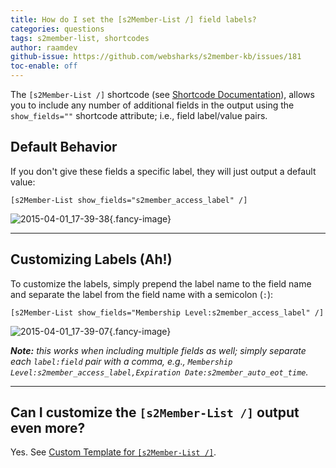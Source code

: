 ```yaml
---
title: How do I set the [s2Member-List /] field labels?
categories: questions
tags: s2member-list, shortcodes
author: raamdev
github-issue: https://github.com/websharks/s2member-kb/issues/181
toc-enable: off
---
```


The `[s2Member-List /]` shortcode (see [Shortcode Documentation](http://s2member.com/kb-article/s2member-list-shortcode-documentation/)), allows you to include any number of additional fields in the output using the `show_fields=""` shortcode attribute; i.e., field label/value pairs.

## Default Behavior

If you don't give these fields a specific label, they will just output a default value:

```text
[s2Member-List show_fields="s2member_access_label" /]
```

![2015-04-01_17-39-38](https://cloud.githubusercontent.com/assets/53005/6953412/2f9cb1e0-d897-11e4-9490-f874b35a713a.png){.fancy-image}

---

## Customizing Labels (Ah!)

To customize the labels, simply prepend the label name to the field name and separate the label from the field name with a semicolon (`:`):

```text
[s2Member-List show_fields="Membership Level:s2member_access_label" /]
```

![2015-04-01_17-39-07](https://cloud.githubusercontent.com/assets/53005/6953416/37693736-d897-11e4-99e0-1d03458dff3a.png){.fancy-image}

_**Note:** this works when including multiple fields as well; simply separate each `label:field` pair with a comma, e.g., `Membership Level:s2member_access_label,Expiration Date:s2member_auto_eot_time`._

---

## Can I customize the `[s2Member-List /]` output even more?

Yes. See [Custom Template for `[s2Member-List /]`](http://s2member.com/kb-article/using-a-custom-template-for-s2member-list/).
